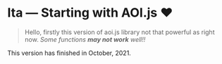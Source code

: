 # Ita — Starting with AOI.js ❤
> Hello, firstly this version of aoi.js library not that powerful as right now. 
*Some functions __may not work__ well!!*

This version has finished in October, 2021.

